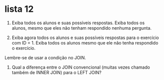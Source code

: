 # lista 12

1. Exiba todos os alunos e suas possíveis respostas. Exiba todos os alunos, mesmo que eles não tenham respondido nenhuma pergunta.

2. Exiba agora todos os alunos e suas possíveis respostas para o exercício com ID = 1. Exiba todos os alunos mesmo que ele não tenha respondido o exercício.

Lembre-se de usar a condição no JOIN.

1. Qual a diferença entre o JOIN convencional (muitas vezes chamado também de INNER JOIN) para o LEFT JOIN?

